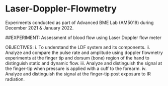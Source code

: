# Laser-Doppler-Flowmetry

Experiments conducted as part of Advanced BME Lab (AM5019) during December 2021 & January 2022.

##EXPERIMENT: Assessment of blood flow using Laser Doppler flow meter

OBJECTIVES:
i. To understand the LDF system and its components.
ii. Analyze and compare the pulse rate and amplitude using doppler flowmetry experiments at the finger tip and dorsum (bone) region of the hand to distinguish static and dynamic flow.
iii. Analyze and distinguish the signal at the finger-tip when pressure is applied with a cuff to the forearm.
iv. Analyze and distinguish the signal at the finger-tip post exposure to IR radiation.
